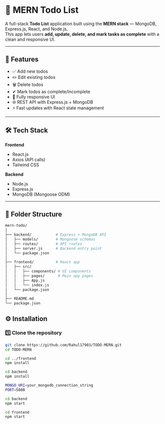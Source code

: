 # 📝 MERN Todo List

A full-stack **Todo List** application built using the **MERN stack** — MongoDB, Express.js, React, and Node.js.  
This app lets users **add, update, delete, and mark tasks as complete** with a clean and responsive UI.

---

## 🚀 Features

- ✅ Add new todos
- ✏️ Edit existing todos
- 🗑 Delete todos
- ✔ Mark todos as complete/incomplete
- 📱 Fully responsive UI
- 🌐 REST API with Express.js + MongoDB
- ⚡ Fast updates with React state management

---

## 🛠 Tech Stack

**Frontend**  
- React.js  
- Axios (API calls)  
- Tailwind CSS  

**Backend**  
- Node.js  
- Express.js  
- MongoDB (Mongoose ODM)  

---

## 📂 Folder Structure
```bash
mern-todo/
│
├── backend/           # Express + MongoDB API
│   ├── models/        # Mongoose schemas
│   ├── routes/        # API routes
│   ├── server.js      # Backend entry point
│   └── package.json
│
├── frontend/          # React app
│   ├── src/
│   │   ├── components/ # UI components
│   │   ├── pages/      # Main app pages
│   │   ├── App.js
│   │   └── index.js
│   └── package.json
│
├── README.md
└── package.json

```
## ⚙️ Installation

### 1️⃣ Clone the repository
```bash
git clone https://github.com/Rahul17903/TODO-MERN.git
cd TODO-MERN

cd ../frontend
npm install

cd backend
npm install

MONGO_URI=your_mongodb_connection_string
PORT=5000

cd backend
npm start

cd frontend
npm start


